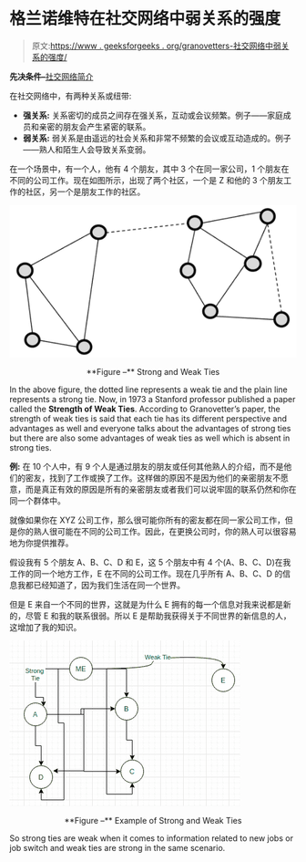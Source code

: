 # 格兰诺维特在社交网络中弱关系的强度

> 原文:[https://www . geeksforgeeks . org/granovetters-社交网络中弱关系的强度/](https://www.geeksforgeeks.org/granovetters-strength-of-weak-ties-in-social-networks/)

**先决条件–**[社交网络简介](https://www.geeksforgeeks.org/introduction-to-social-networks-using-networkx-in-python/)

在社交网络中，有两种关系或纽带:

*   **强关系:**
    关系密切的成员之间存在强关系，互动或会议频繁。例子——家庭成员和亲密的朋友会产生紧密的联系。
*   **弱关系:**
    弱关系是由遥远的社会关系和非常不频繁的会议或互动造成的。例子——熟人和陌生人会导致关系变弱。

在一个场景中，有一个人，他有 4 个朋友，其中 3 个在同一家公司，1 个朋友在不同的公司工作。现在如图所示，出现了两个社区，一个是 Z 和他的 3 个朋友工作的社区，另一个是朋友工作的社区。

[![](img/a634f664cdef5e247fb67caa47c1ce7f.png)](https://media.geeksforgeeks.org/wp-content/uploads/20200821140522/Article41.png) 

<center>**Figure –** Strong and Weak Ties</center>

In the above figure, the dotted line represents a weak tie and the plain line represents a strong tie. Now, in 1973 a Stanford professor published a paper called the **Strength of Weak Ties**. According to Granovetter’s paper, the strength of weak ties is said that each tie has its different perspective and advantages as well and everyone talks about the advantages of strong ties but there are also some advantages of weak ties as well which is absent in strong ties.

**例:**
在 10 个人中，有 9 个人是通过朋友的朋友或任何其他熟人的介绍，而不是他们的密友，找到了工作或换了工作。这样做的原因不是因为他们的亲密朋友不愿意，而是真正有效的原因是所有的亲密朋友或者我们可以说牢固的联系仍然和你在同一个群体中。

就像如果你在 XYZ 公司工作，那么很可能你所有的密友都在同一家公司工作，但是你的熟人很可能在不同的公司工作。因此，在更换公司时，你的熟人可以很容易地为你提供推荐。

假设我有 5 个朋友 A、B、C、D 和 E，这 5 个朋友中有 4 个(A、B、C、D)在我工作的同一个地方工作，E 在不同的公司工作。现在几乎所有 A、B、C、D 的信息我都已经知道了，因为我们生活在同一个世界。

但是 E 来自一个不同的世界，这就是为什么 E 拥有的每一个信息对我来说都是新的，尽管 E 和我的联系很弱。所以 E 是帮助我获得关于不同世界的新信息的人，这增加了我的知识。

[![](img/2c0ef2302c2cdf0ec137d575525bfc17.png)](https://media.geeksforgeeks.org/wp-content/uploads/20200825205317/Article44.png) 

<center>**Figure –** Example of Strong and Weak Ties</center>

So strong ties are weak when it comes to information related to new jobs or job switch and weak ties are strong in the same scenario.